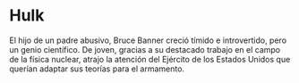 # Hulk 

El hijo de un padre abusivo, Bruce Banner creció tímido e introvertido, pero un genio científico. De joven, gracias a su destacado trabajo en el campo de la física nuclear, atrajo la atención del Ejército de los Estados Unidos que querían adaptar sus teorías para el armamento.
